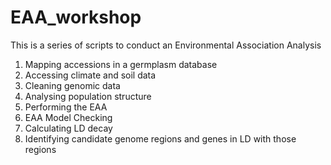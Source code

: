 # EAA_workshop
This is a series of scripts to conduct an Environmental Association Analysis
1) Mapping accessions in a germplasm database 
2) Accessing climate and soil data
3) Cleaning genomic data
4) Analysing population structure
5) Performing the EAA
6) EAA Model Checking
7) Calculating LD decay
8) Identifying candidate genome regions and genes in LD with those regions
